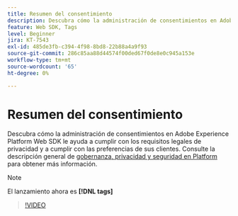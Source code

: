 ```yaml
---
title: Resumen del consentimiento
description: Descubra cómo la administración de consentimientos en Adobe Experience Platform Web SDK le ayuda a cumplir con los requisitos legales de privacidad y a cumplir con las preferencias de sus clientes.
feature: Web SDK, Tags
level: Beginner
jira: KT-7543
exl-id: 485de3fb-c394-4f98-8bd8-22b88a4a9f93
source-git-commit: 286c85aa88d44574f00ded67f0de8e0c945a153e
workflow-type: tm+mt
source-wordcount: '65'
ht-degree: 0%

---
```


# Resumen del consentimiento

Descubra cómo la administración de consentimientos en Adobe Experience Platform Web SDK le ayuda a cumplir con los requisitos legales de privacidad y a cumplir con las preferencias de sus clientes. Consulte la descripción general de [gobernanza, privacidad y seguridad en Platform](https://experienceleague.adobe.com/docs/experience-platform/landing/governance-privacy-security/overview.html?lang=en#consent) para obtener más información.

>[!NOTE]
>
> El lanzamiento ahora es **[!DNL tags]**

>[!VIDEO](https://video.tv.adobe.com/v/332693/?learn=on&enablevpops)

